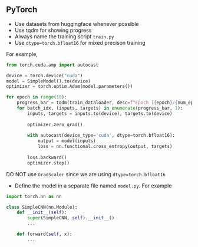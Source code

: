 ## PyTorch

- Use datasets from huggingface whenever possible
- Use tqdm for showing progress
- Always name the training script `train.py`
- Use `dtype=torch.bfloat16` for mixed precison training

For example,

```python
from torch.cuda.amp import autocast

device = torch.device("cuda")
model = SimpleModel().to(device)
optimizer = torch.optim.Adam(model.parameters())

for epoch in range(10):
    progress_bar = tqdm(train_dataloader, desc=f"Epoch [{epoch}/{num_epochs}]", leave=False)
    for batch_idx, (inputs, targets) in enumerate(progress_bar, 1):
        inputs, targets = inputs.to(device), targets.to(device)
        
        optimizer.zero_grad()
        
        with autocast(device_type='cuda', dtype=torch.bfloat16):
            output = model(inputs)
            loss = nn.functional.cross_entropy(output, targets)
        
        loss.backward()
        optimizer.step()
```

DO NOT use `GradScaler` since we are using `dtype=torch.bfloat16`

- Define the model in a separate file named `model.py`. For example

```python
import torch.nn as nn

class SimpleCNN(nn.Module):
    def __init__(self):
        super(SimpleCNN, self).__init__()
        ...

    def forward(self, x):
        ...
```